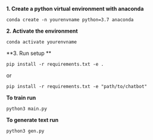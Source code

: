 **1. Create a python virtual environment with anaconda**
```shell
conda create -n yourenvname python=3.7 anaconda
```

**2. Activate the environment**
```shell
conda activate yourenvname
```
**3. Run setup **
```shell
pip install -r requirements.txt -e .
```
or
```shell
pip install -r requirements.txt -e "path/to/chatbot"
```

**To train run**
```shell
python3 main.py
```

**To generate text run**
```shell
python3 gen.py
```

